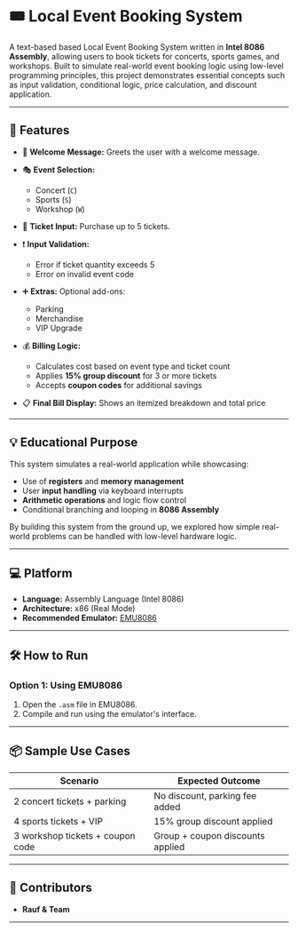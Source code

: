 # 🎟️ Local Event Booking System

A text-based based Local Event Booking System written in **Intel 8086 Assembly**, allowing users to book tickets for concerts, sports games, and workshops. Built to simulate real-world event booking logic using low-level programming principles, this project demonstrates essential concepts such as input validation, conditional logic, price calculation, and discount application.

---

## 🚀 Features

* 👋 **Welcome Message:** Greets the user with a welcome message.
* 🎭 **Event Selection:**

  * Concert (`C`)
  * Sports (`S`)
  * Workshop (`W`)
* 🔢 **Ticket Input:** Purchase up to 5 tickets.
* ❗ **Input Validation:**

  * Error if ticket quantity exceeds 5
  * Error on invalid event code
* ➕ **Extras:** Optional add-ons:

  * Parking
  * Merchandise
  * VIP Upgrade
* 💰 **Billing Logic:**

  * Calculates cost based on event type and ticket count
  * Applies **15% group discount** for 3 or more tickets
  * Accepts **coupon codes** for additional savings
* 📋 **Final Bill Display:** Shows an itemized breakdown and total price

---

## 💡 Educational Purpose

This system simulates a real-world application while showcasing:

* Use of **registers** and **memory management**
* User **input handling** via keyboard interrupts
* **Arithmetic operations** and logic flow control
* Conditional branching and looping in **8086 Assembly**

By building this system from the ground up, we explored how simple real-world problems can be handled with low-level hardware logic.

---

## 💻 Platform

* **Language:** Assembly Language (Intel 8086)
* **Architecture:** x86 (Real Mode)
* **Recommended Emulator:** [EMU8086](https://emu8086-microprocessor-emulator.en.softonic.com/)

---

## 🛠️ How to Run

### Option 1: Using EMU8086

1. Open the `.asm` file in EMU8086.
2. Compile and run using the emulator's interface.

---

## 📦 Sample Use Cases

| Scenario                         | Expected Outcome                 |
| -------------------------------- | -------------------------------- |
| 2 concert tickets + parking      | No discount, parking fee added   |
| 4 sports tickets + VIP           | 15% group discount applied       |
| 3 workshop tickets + coupon code | Group + coupon discounts applied |

---

## 👥 Contributors

* **Rauf & Team**

---
